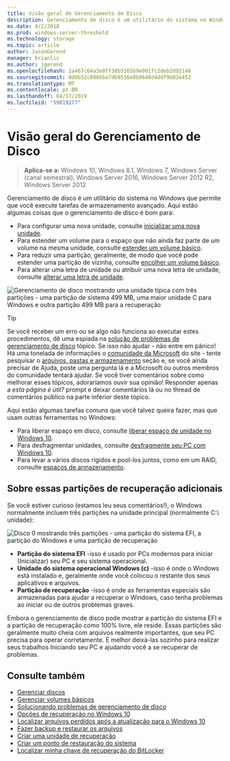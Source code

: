 ```yaml
---
title: Visão geral do Gerenciamento de Disco
description: Gerenciamento de disco é um utilitário do sistema no Windows que permite que você execute tarefas de armazenamento avançado, como inicializar uma nova unidade, extensão dos volumes, reduzindo as partições e alterar as letras de unidade.
ms.date: 4/2/2018
ms.prod: windows-server-threshold
ms.technology: storage
ms.topic: article
author: JasonGerend
manager: brianlic
ms.author: jgerend
ms.openlocfilehash: 2a467c64a3e0ff38b5165b9e001fc2deb2d92148
ms.sourcegitcommit: 0d0b32c8986ba7db9536e0b8648d4ddf9b03e452
ms.translationtype: MT
ms.contentlocale: pt-BR
ms.lasthandoff: 04/17/2019
ms.locfileid: "59819277"
---
```

# <a name="overview-of-disk-management"></a>Visão geral do Gerenciamento de Disco

> **Aplica-se a:** Windows 10, Windows 8.1, Windows 7, Windows Server (canal semestral), Windows Server 2016, Windows Server 2012 R2, Windows Server 2012

Gerenciamento de disco é um utilitário do sistema no Windows que permite que você execute tarefas de armazenamento avançado. Aqui estão algumas coisas que o gerenciamento de disco é bom para:

- Para configurar uma nova unidade, consulte [inicializar uma nova unidade](initialize-new-disks.md).
- Para estender um volume para o espaço que não ainda faz parte de um volume na mesma unidade, consulte [estender um volume básico](extend-a-basic-volume.md).
- Para reduzir uma partição, geralmente, de modo que você pode estender uma partição de vizinha, consulte [encolher um volume básico](shrink-a-basic-volume.md).
- Para alterar uma letra de unidade ou atribuir uma nova letra de unidade, consulte [alterar uma letra de unidade](change-a-drive-letter.md).

![Gerenciamento de disco mostrando uma unidade típica com três partições - uma partição de sistema 499 MB, uma maior unidade C para Windows e outra partição 499 MB para a recuperação](media/disk-management.png)

> [!TIP]
>  Se você receber um erro ou se algo não funciona ao executar estes procedimentos, dê uma espiada na [solução de problemas de gerenciamento de disco](troubleshooting-disk-management.md) tópico. Se isso não ajudar - não entre em pânico! Há uma tonelada de informações o [comunidade da Microsoft](https://answers.microsoft.com/en-us/windows) do site - tente pesquisar o [arquivos, pastas e armazenamento](https://answers.microsoft.com/en-us/windows/forum/windows_10-files?sort=lastreplydate&dir=desc&tab=All&status=all&mod=&modAge=&advFil=&postedAfter=&postedBefore=&threadType=all&isFilterExpanded=true&tm=1514405359639) seção e, se você ainda precisar de Ajuda, poste uma pergunta lá e a Microsoft ou outros membros do comunidade tentará ajudar. Se você tiver comentários sobre como melhorar esses tópicos, adoraríamos ouvir sua opinião! Responder apenas a *esta página é útil?* prompt e deixar comentários lá ou no thread de comentários público na parte inferior deste tópico.

Aqui estão algumas tarefas comuns que você talvez queira fazer, mas que usam outras ferramentas no Windows:

- Para liberar espaço em disco, consulte [liberar espaço de unidade no Windows 10](https://support.microsoft.com/help/12425/windows-10-free-up-drive-space).
- Para desfragmentar unidades, consulte [desfragmente seu PC com Windows 10](https://support.microsoft.com/help/4026701/windows-defragment-your-windows-10-pc).
- Para levar a vários discos rígidos e pool-los juntos, como em um RAID, consulte [espaços de armazenamento](https://support.microsoft.com/help/12438/windows-10-storage-spaces).

## <a name="about-those-extra-recovery-partitions"></a>Sobre essas partições de recuperação adicionais

Se você estiver curioso (estamos leu seus comentários!), o Windows normalmente incluem três partições na unidade principal (normalmente C:\ unidade):

![Disco 0 mostrando três partições - uma partição do sistema EFI, a partição do Windows e uma partição de recuperação](media/windows-partitions.png)

- **Partição do sistema EFI** -isso é usado por PCs modernos para iniciar (Inicializar) seu PC e seu sistema operacional.
- **Unidade do sistema operacional Windows (c)** -isso é onde o Windows está instalado e, geralmente onde você colocou o restante dos seus aplicativos e arquivos.
- **Partição de recuperação** -isso é onde as ferramentas especiais são armazenadas para ajudar a recuperar o Windows, caso tenha problemas ao iniciar ou de outros problemas graves.

Embora o gerenciamento de disco pode mostrar a partição do sistema EFI e a partição de recuperação como 100% livre, ele reside. Essas partições são geralmente muito cheia com arquivos realmente importantes, que seu PC precisa para operar corretamente. É melhor deixá-las sozinho para realizar seus trabalhos Iniciando seu PC e ajudando você a se recuperar de problemas.

## <a name="see-also"></a>Consulte também

- [Gerenciar discos](manage-disks.md)
- [Gerenciar volumes básicos](manage-basic-volumes.md)
- [Solucionando problemas de gerenciamento de disco](troubleshooting-disk-management.md)
- [Opções de recuperação no Windows 10](https://support.microsoft.com/help/12415/windows-10-recovery-options)
- [Localizar arquivos perdidos após a atualização para o Windows 10](https://support.microsoft.com/help/12386/windows-10-find-lost-files-after-update)
- [Fazer backup e restaurar os arquivos](https://support.microsoft.com/help/17143/windows-10-back-up-your-files)
- [Criar uma unidade de recuperação](https://support.microsoft.com/help/4026852/windows-create-a-recovery-drive)
- [Criar um ponto de restauração do sistema](https://support.microsoft.com/help/4027538/windows-create-a-system-restore-point)
- [Localizar minha chave de recuperação do BitLocker](https://support.microsoft.com/help/4026181/windows-find-my-bitlocker-recovery-key)
